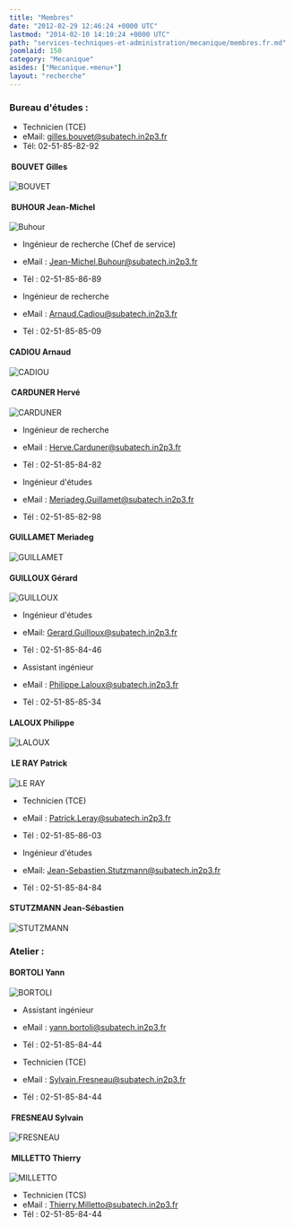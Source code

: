 ```yaml
---
title: "Membres"
date: "2012-02-29 12:46:24 +0000 UTC"
lastmod: "2014-02-10 14:10:24 +0000 UTC"
path: "services-techniques-et-administration/mecanique/membres.fr.md"
joomlaid: 150
category: "Mecanique"
asides: ["Mecanique.+menu+"]
layout: "recherche"
---
```

### Bureau d'études :

*   Technicien (TCE)
*   eMail: [gilles.bouvet@subatech.in2p3.fr](mailto:%!C(MISSING)a%!h(MISSING)ref=)
*   Tél: 02-51-85-82-92

####  BOUVET Gilles

![BOUVET](images/Services/Mecanique/Photos%!a(MISSING)nnuaire/BOUVET.png)

####  BUHOUR Jean-Michel

![Buhour](images/Services/Mecanique/Photos%!a(MISSING)nnuaire/Buhour.png)

*   Ingénieur de recherche (Chef de service)
*   eMail : [Jean-Michel.Buhour@subatech.in2p3.fr](mailto:Jean-Michel.Buhour@subatech.in2p3.fr)
*   Tél : 02-51-85-86-89

*   Ingénieur de recherche
*   eMail : [Arnaud.Cadiou@subatech.in2p3.fr](mailto:Arnaud.Cadiou@subatech.in2p3.fr)
*   Tél : 02-51-85-85-09

#### CADIOU Arnaud

![CADIOU](images/Services/Mecanique/Photos%!a(MISSING)nnuaire/CADIOU.png)

####  CARDUNER Hervé

![CARDUNER](images/Services/Mecanique/Photos%!a(MISSING)nnuaire/CARDUNER.jpg)

*   Ingénieur de recherche
*   eMail : [Herve.Carduner@subatech.in2p3.fr](mailto:Herve.Carduner@subatech.in2p3.fr)
*   Tél : 02-51-85-84-82

*   Ingénieur d'études
*   eMail : [Meriadeg.Guillamet@subatech.in2p3.fr](mailto:Meriadeg.Guillamet@subatech.in2p3.fr)
*   Tél : 02-51-85-82-98

#### GUILLAMET Meriadeg

![GUILLAMET](images/Services/Mecanique/Photos%!a(MISSING)nnuaire/GUILLAMET.jpg)

#### GUILLOUX Gérard

![GUILLOUX](images/Services/Mecanique/Photos%!a(MISSING)nnuaire/GUILLOUX.jpg)

*   Ingénieur d'études
*   eMail: [Gerard.Guilloux@subatech.in2p3.fr](mailto:Gerard.Guilloux@subatech.in2p3.fr)
*   Tél : 02-51-85-84-46

*   Assistant ingénieur
*   eMail : [Philippe.Laloux@subatech.in2p3.fr](mailto:Philippe.Laloux@subatech.in2p3.fr)
*   Tél : 02-51-85-85-34

#### LALOUX Philippe

![LALOUX](images/Services/Mecanique/Photos%!a(MISSING)nnuaire/LALOUX.jpg)

####  LE RAY Patrick

![LE RAY](images/Services/Mecanique/Photos%!a(MISSING)nnuaire/LE%!R(MISSING)AY.jpg)

*   Technicien (TCE)
*   eMail : [Patrick.Leray@subatech.in2p3.fr](mailto:%!C(MISSING)a%!h(MISSING)ref=)
*   Tél : 02-51-85-86-03

*   Ingénieur d'études
*   eMail: [Jean-Sebastien.Stutzmann@subatech.in2p3.fr](mailto:Jean-Sebastien.Stutzmann@subatech.in2p3.fr)
*   Tél : 02-51-85-84-84

#### STUTZMANN Jean-Sébastien

![STUTZMANN](images/Services/Mecanique/Photos%!a(MISSING)nnuaire/STUTZMANN.jpg)

### Atelier :

#### BORTOLI Yann

![BORTOLI](images/Services/Mecanique/Photos%!a(MISSING)nnuaire/BORTOLI.png)

*   Assistant ingénieur
*   eMail : [yann.bortoli@subatech.in2p3.fr](mailto:%!C(MISSING)a%!h(MISSING)ref=)
*   Tél : 02-51-85-84-44

*   Technicien (TCE)
*   eMail : [Sylvain.Fresneau@subatech.in2p3.fr](mailto:Sylvain.Fresneau@subatech.in2p3.fr)
*   Tél : 02-51-85-84-44

####  FRESNEAU Sylvain

![FRESNEAU](images/Services/Mecanique/Photos%!a(MISSING)nnuaire/FRESNEAU.jpg)

####  MILLETTO Thierry

![MILLETTO](images/Services/Mecanique/Photos%!a(MISSING)nnuaire/MILLETTO.jpg)

*   Technicien (TCS)
*   eMail : [Thierry.Milletto@subatech.in2p3.fr](mailto:Thierry.Milletto@subatech.in2p3.fr)
*   Tél : 02-51-85-84-44
